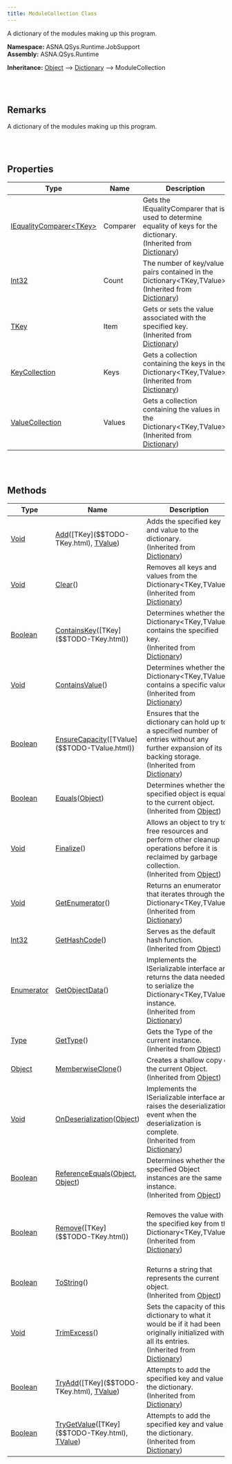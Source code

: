 ```yaml
---
title: ModuleCollection Class
---
```


A dictionary of the modules making up this program.

**Namespace:** ASNA.QSys.Runtime.JobSupport <br/>
**Assembly:** ASNA.QSys.Runtime

**Inheritance:** [Object](https://docs.microsoft.com/en-us/dotnet/api/system.object) --> [Dictionary](https://docs.microsoft.com/en-us/dotnet/api/system.collections.generic.dictionary-2) --> ModuleCollection

<br>
<br>

## Remarks

A dictionary of the modules making up this program.

[//]: # ($$TODO: Complete the Remarks section.)

<br>
<br>

## Properties

| Type | Name | Description | Indexer
| --- | --- | --- | --- 
| [IEqualityComparer&lt;TKey&gt;]($$TODO-IEqualityComparer<TKey>.html) | Comparer | Gets the IEqualityComparer<T> that is used to determine equality of keys for the dictionary.<br>(Inherited from [Dictionary]($$TODO-System.Collections.Generic.Dictionary.html)) | 
| [Int32](https://docs.microsoft.com/en-us/dotnet/api/system.int32) | Count | The number of key/value pairs contained in the Dictionary<TKey,TValue>.<br>(Inherited from [Dictionary]($$TODO-System.Collections.Generic.Dictionary.html)) | 
| [TKey]($$TODO-TKey.html) | Item | Gets or sets the value associated with the specified key.<br>(Inherited from [Dictionary]($$TODO-System.Collections.Generic.Dictionary.html)) | key /* TKey */
| [KeyCollection]($$TODO-Dictionary<TKey,TValue>.KeyCollection.html) | Keys | Gets a collection containing the keys in the Dictionary<TKey,TValue>.<br>(Inherited from [Dictionary]($$TODO-System.Collections.Generic.Dictionary.html)) | 
| [ValueCollection]($$TODO-Dictionary<TKey,TValue>.ValueCollection.html) | Values | Gets a collection containing the values in the Dictionary<TKey,TValue><br>(Inherited from [Dictionary]($$TODO-System.Collections.Generic.Dictionary.html)) | 

<br>
<br>

## Methods

| Type | Name | Description | Return Description 
| --- | --- | --- | --- 
| [Void](https://docs.microsoft.com/en-us/dotnet/api/system.void) | [Add]($$TODO-System.Collections.Generic.Dictionary.html#add)([TKey]($$TODO-TKey.html), [TValue]($$TODO-TValue.html)) | Adds the specified key and value to the dictionary.<br>(Inherited from [Dictionary]($$TODO-System.Collections.Generic.Dictionary.html)) | 
| [Void](https://docs.microsoft.com/en-us/dotnet/api/system.void) | [Clear]($$TODO-System.Collections.Generic.Dictionary.html#clear)() | Removes all keys and values from the Dictionary<TKey,TValue>.<br>(Inherited from [Dictionary]($$TODO-System.Collections.Generic.Dictionary.html)) | 
| [Boolean](https://docs.microsoft.com/en-us/dotnet/api/system.boolean) | [ContainsKey]($$TODO-System.Collections.Generic.Dictionary.html#containskey)([TKey]($$TODO-TKey.html)) | Determines whether the Dictionary<TKey,TValue> contains the specified key.<br>(Inherited from [Dictionary]($$TODO-System.Collections.Generic.Dictionary.html)) | true if the Dictionary<TKey,TValue> contains an element with the specified key; otherwise, false.
| [Void](https://docs.microsoft.com/en-us/dotnet/api/system.void) | [ContainsValue]($$TODO-System.Collections.Generic.Dictionary.html#containsvalue)() | Determines whether the Dictionary<TKey,TValue> contains a specific value.<br>(Inherited from [Dictionary]($$TODO-System.Collections.Generic.Dictionary.html)) | 
| [Boolean](https://docs.microsoft.com/en-us/dotnet/api/system.boolean) | [EnsureCapacity]($$TODO-System.Collections.Generic.Dictionary.html#ensurecapacity)([TValue]($$TODO-TValue.html)) | Ensures that the dictionary can hold up to a specified number of entries without any further expansion of its backing storage.<br>(Inherited from [Dictionary]($$TODO-System.Collections.Generic.Dictionary.html)) | true if the Dictionary<TKey,TValue> contains an element with the specified value; otherwise, false.
| [Boolean](https://docs.microsoft.com/en-us/dotnet/api/system.boolean) | [Equals](https://docs.microsoft.com/en-us/dotnet/api/system.object.equals)([Object](https://docs.microsoft.com/en-us/dotnet/api/system.object)) | Determines whether the specified object is equal to the current object.<br>(Inherited from [Object](https://docs.microsoft.com/en-us/dotnet/api/system.object)) | true if the specified object is equal to the current object; otherwise, false.
| [Void](https://docs.microsoft.com/en-us/dotnet/api/system.void) | [Finalize](https://docs.microsoft.com/en-us/dotnet/api/system.object.finalize)() | Allows an object to try to free resources and perform other cleanup operations before it is reclaimed by garbage collection.<br>(Inherited from [Object](https://docs.microsoft.com/en-us/dotnet/api/system.object)) | 
| [Void](https://docs.microsoft.com/en-us/dotnet/api/system.void) | [GetEnumerator]($$TODO-System.Collections.Generic.Dictionary.html#getenumerator)() | Returns an enumerator that iterates through the Dictionary<TKey,TValue>.<br>(Inherited from [Dictionary]($$TODO-System.Collections.Generic.Dictionary.html)) | 
| [Int32](https://docs.microsoft.com/en-us/dotnet/api/system.int32) | [GetHashCode](https://docs.microsoft.com/en-us/dotnet/api/system.object.gethashcode)() | Serves as the default hash function.<br>(Inherited from [Object](https://docs.microsoft.com/en-us/dotnet/api/system.object)) | A hash code for the current object.
| [Enumerator]($$TODO-Dictionary<TKey,TValue>.Enumerator.html) | [GetObjectData]($$TODO-System.Collections.Generic.Dictionary.html#getobjectdata)() | Implements the ISerializable interface and returns the data needed to serialize the Dictionary<TKey,TValue> instance.<br>(Inherited from [Dictionary]($$TODO-System.Collections.Generic.Dictionary.html)) | Returns an enumerator that iterates through the Dictionary<TKey,TValue>.
| [Type](https://docs.microsoft.com/en-us/dotnet/api/system.type) | [GetType](https://docs.microsoft.com/en-us/dotnet/api/system.object.gettype)() | Gets the Type of the current instance.<br>(Inherited from [Object](https://docs.microsoft.com/en-us/dotnet/api/system.object)) | The exact runtime type of the current instance.
| [Object](https://docs.microsoft.com/en-us/dotnet/api/system.object) | [MemberwiseClone](https://docs.microsoft.com/en-us/dotnet/api/system.object.memberwiseclone)() | Creates a shallow copy of the current Object.<br>(Inherited from [Object](https://docs.microsoft.com/en-us/dotnet/api/system.object)) | A shallow copy of the current Object.
| [Void](https://docs.microsoft.com/en-us/dotnet/api/system.void) | [OnDeserialization]($$TODO-System.Collections.Generic.Dictionary.html#ondeserialization)([Object](https://docs.microsoft.com/en-us/dotnet/api/system.object)) | Implements the ISerializable interface and raises the deserialization event when the deserialization is complete.<br>(Inherited from [Dictionary]($$TODO-System.Collections.Generic.Dictionary.html)) | 
| [Boolean](https://docs.microsoft.com/en-us/dotnet/api/system.boolean) | [ReferenceEquals](https://docs.microsoft.com/en-us/dotnet/api/system.object.referenceequals)([Object](https://docs.microsoft.com/en-us/dotnet/api/system.object), [Object](https://docs.microsoft.com/en-us/dotnet/api/system.object)) | Determines whether the specified Object instances are the same instance.<br>(Inherited from [Object](https://docs.microsoft.com/en-us/dotnet/api/system.object)) | true if objA is the same instance as objB or if both are null; otherwise, false.
| [Boolean](https://docs.microsoft.com/en-us/dotnet/api/system.boolean) | [Remove]($$TODO-System.Collections.Generic.Dictionary.html#remove)([TKey]($$TODO-TKey.html)) | Removes the value with the specified key from the Dictionary<TKey,TValue>.<br>(Inherited from [Dictionary]($$TODO-System.Collections.Generic.Dictionary.html)) | true if the element is successfully found and removed; otherwise, false. This method returns false if key is not found in the Dictionary<TKey,TValue>.
| [Boolean](https://docs.microsoft.com/en-us/dotnet/api/system.boolean) | [ToString](https://docs.microsoft.com/en-us/dotnet/api/system.object.tostring)() | Returns a string that represents the current object.<br>(Inherited from [Object](https://docs.microsoft.com/en-us/dotnet/api/system.object)) | A string that represents the current object.
| [Void](https://docs.microsoft.com/en-us/dotnet/api/system.void) | [TrimExcess]($$TODO-System.Collections.Generic.Dictionary.html#trimexcess)() | Sets the capacity of this dictionary to what it would be if it had been originally initialized with all its entries.<br>(Inherited from [Dictionary]($$TODO-System.Collections.Generic.Dictionary.html)) | 
| [Boolean](https://docs.microsoft.com/en-us/dotnet/api/system.boolean) | [TryAdd]($$TODO-System.Collections.Generic.Dictionary.html#tryadd)([TKey]($$TODO-TKey.html), [TValue]($$TODO-TValue.html)) | Attempts to add the specified key and value to the dictionary.<br>(Inherited from [Dictionary]($$TODO-System.Collections.Generic.Dictionary.html)) | true if the key/value pair was added to the dictionary successfully; otherwise, false.
| [Boolean](https://docs.microsoft.com/en-us/dotnet/api/system.boolean) | [TryGetValue]($$TODO-System.Collections.Generic.Dictionary.html#trygetvalue)([TKey]($$TODO-TKey.html), [TValue]($$TODO-TValue.html)) | Attempts to add the specified key and value to the dictionary.<br>(Inherited from [Dictionary]($$TODO-System.Collections.Generic.Dictionary.html)) | true if the Dictionary<TKey,TValue> contains an element with the specified key; otherwise, false.

<br>
<br>

